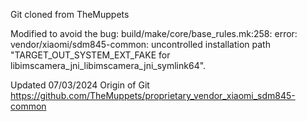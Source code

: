 Git cloned from TheMuppets

Modified to avoid the bug:
build/make/core/base_rules.mk:258: error: vendor/xiaomi/sdm845-common: uncontrolled installation path "TARGET_OUT_SYSTEM_EXT_FAKE for libimscamera_jni_libimscamera_jni_symlink64".

Updated 07/03/2024
Origin of Git
https://github.com/TheMuppets/proprietary_vendor_xiaomi_sdm845-common

